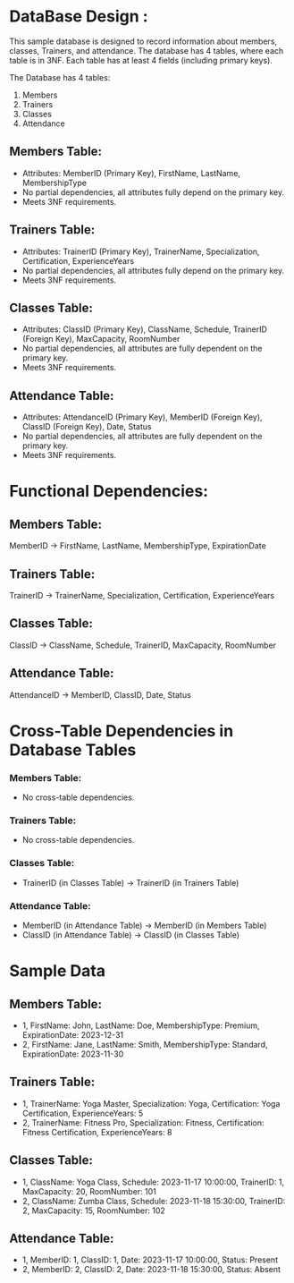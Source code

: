 # DataBase Design :

  This sample database is designed to record information about members, classes, Trainers, and attendance. The database has 4 tables, where each table is in 3NF. Each table has at least 4 fields (including primary keys).

The Database has 4 tables:

  1. Members
  2. Trainers
  3. Classes
  4. Attendance

## Members Table:

- Attributes: MemberID (Primary Key), FirstName, LastName, MembershipType
- No partial dependencies, all attributes fully depend on the primary key.
- Meets 3NF requirements.


## Trainers Table:

- Attributes: TrainerID (Primary Key), TrainerName, Specialization, Certification, ExperienceYears
- No partial dependencies, all attributes fully depend on the primary key.
- Meets 3NF requirements.



## Classes Table:

- Attributes: ClassID (Primary Key), ClassName, Schedule, TrainerID (Foreign Key), MaxCapacity, RoomNumber
- No partial dependencies, all attributes are fully dependent on the primary key.
- Meets 3NF requirements.



## Attendance Table:

- Attributes: AttendanceID (Primary Key), MemberID (Foreign Key), ClassID (Foreign Key), Date, Status
- No partial dependencies, all attributes are fully dependent on the primary key.
- Meets 3NF requirements.


# Functional Dependencies:

## Members Table:
  MemberID -> FirstName, LastName, MembershipType, ExpirationDate
## Trainers Table:
  TrainerID -> TrainerName, Specialization, Certification, ExperienceYears
## Classes Table:
  ClassID -> ClassName, Schedule, TrainerID, MaxCapacity, RoomNumber
## Attendance Table:
  AttendanceID -> MemberID, ClassID, Date, Status


# Cross-Table Dependencies in Database Tables
### Members Table:
  - No cross-table dependencies.
### Trainers Table:
  - No cross-table dependencies.
### Classes Table:
  - TrainerID (in Classes Table) -> TrainerID (in Trainers Table)
### Attendance Table:
  - MemberID (in Attendance Table) -> MemberID (in Members Table)
  - ClassID (in Attendance Table) -> ClassID (in Classes Table)



# Sample Data
## Members Table:
  - 1, FirstName: John, LastName: Doe, MembershipType: Premium, ExpirationDate: 2023-12-31
  - 2, FirstName: Jane, LastName: Smith, MembershipType: Standard, ExpirationDate: 2023-11-30
## Trainers Table:
  - 1, TrainerName: Yoga Master, Specialization: Yoga, Certification: Yoga Certification, ExperienceYears: 5
  - 2, TrainerName: Fitness Pro, Specialization: Fitness, Certification: Fitness Certification, ExperienceYears: 8
## Classes Table:
  - 1, ClassName: Yoga Class, Schedule: 2023-11-17 10:00:00, TrainerID: 1, MaxCapacity: 20, RoomNumber: 101
  - 2, ClassName: Zumba Class, Schedule: 2023-11-18 15:30:00, TrainerID: 2, MaxCapacity: 15, RoomNumber: 102
## Attendance Table:
  - 1, MemberID: 1, ClassID: 1, Date: 2023-11-17 10:00:00, Status: Present
  - 2, MemberID: 2, ClassID: 2, Date: 2023-11-18 15:30:00, Status: Absent


